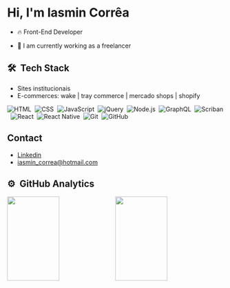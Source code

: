 <h1 align="left">Hi, I'm Iasmin Corrêa</h1>

- 🔥 Front-End Developer

- 🔭 I am currently working as a freelancer

## 🛠 &nbsp;Tech Stack

- Sites institucionais
- E-commerces: wake | tray commerce | mercado shops | shopify

  
![HTML](https://img.shields.io/badge/-HTML-05122A?style=flat&logo=HTML5)&nbsp;
![CSS](https://img.shields.io/badge/-CSS-05122A?style=flat&logo=CSS3&logoColor=1572B6)&nbsp;
![JavaScript](https://img.shields.io/badge/-JavaScript-05122A?style=flat&logo=javascript)&nbsp;
![jQuery](https://img.shields.io/badge/-jQuery-05122A?style=flat&logo=jquery)&nbsp;
![Node.js](https://img.shields.io/badge/-Node.js-05122A?style=flat&logo=node.js)&nbsp;
![GraphQL](https://img.shields.io/badge/-GraphQL-05122A?style=flat&logo=graphql)&nbsp;
![Scriban](https://img.shields.io/badge/-Scriban-05122A?style=flat&logo=scriban)&nbsp;
![React](https://img.shields.io/badge/-React-05122A?style=flat&logo=react)&nbsp;
![React Native](https://img.shields.io/badge/-React_Native-05122A?style=flat&logo=react)&nbsp;
![Git](https://img.shields.io/badge/-Git-05122A?style=flat&logo=git)&nbsp;
![GitHub](https://img.shields.io/badge/-GitHub-05122A?style=flat&logo=github)&nbsp;

## Contact
- <a href="https://linkedin.com/in/iasmin-corrêa-rebelo/" target="_blank">Linkedin</a><br>
- <a href="mailto:iasmin_correa@hotmail.com" target="_blank">iasmin_correa@hotmail.com</a>

## ⚙️ &nbsp;GitHub Analytics

<p align="left">
<img height="195px" width="49%" src="https://github-readme-stats.vercel.app/api?username=iasmincorrea&show_icons=true&theme=dark&include_all_commits=true&count_private=true"/>
<img height="195px" width="49%" src="https://github-readme-stats.vercel.app/api/top-langs/?username=iasmincorrea&layout=compact&langs_count=7&theme=dark"/>
</p>
